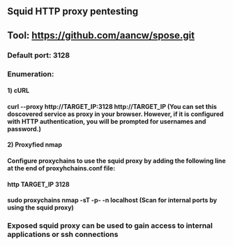 ## Squid HTTP proxy pentesting

## Tool: https://github.com/aancw/spose.git

### Default port: 3128

### Enumeration:

#### 1) cURL

#### curl --proxy http://TARGET_IP:3128 http://TARGET_IP (You can set this doscovered service as proxy in your browser. However, if it is configured with HTTP authentication, you will be prompted for usernames and password.)

#### 2) Proxyfied nmap

#### Configure proxychains to use the squid proxy by adding the following line at the end of proxyhchains.conf file:

#### http  TARGET_IP 3128

#### sudo proxychains nmap -sT -p- -n localhost (Scan for internal ports by using the squid proxy)

### Exposed squid proxy can be used to gain access to internal applications or ssh connections
